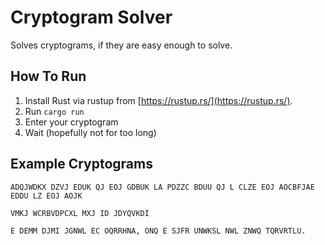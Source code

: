 Cryptogram Solver
===

Solves cryptograms, if they are easy enough to solve.

## How To Run

1. Install Rust via rustup from [https://rustup.rs/](https://rustup.rs/).
2. Run `cargo run`
3. Enter your cryptogram
4. Wait (hopefully not for too long)

## Example Cryptograms

```
ADQJWDKX DZVJ EDUK QJ EOJ GDBUK LA PDZZC BDUU QJ L CLZE EOJ AOCBFJAE EDDU LZ EOJ AOJK
```

```
VMKJ WCRBVDPCXL MXJ ID JDYQVKDI
```

```
E DEMM DJMI JGNWL EC OQRRHNA, ONQ E SJFR UNWKSL NWL ZNWQ TQRVRTLU.
```
